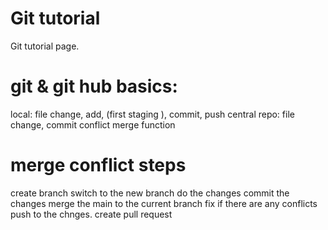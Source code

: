 # Git tutorial
Git tutorial page.
# git & git hub basics:
 local:         file change, add, (first staging ), commit, push
 central repo:  file change, commit
 conflict merge function
# merge conflict steps
create branch
switch to the new branch
do the changes
commit the changes
merge the main to the current branch
fix if there are any conflicts
push to the chnges.
create pull request
